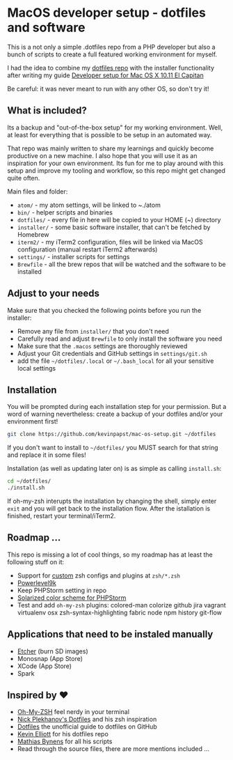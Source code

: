 # MacOS developer setup - dotfiles and software

This is a not only a simple .dotfiles repo from a PHP developer
but also a bunch of scripts to create a full featured working environment for myself. 

I had the idea to combine my [dotfiles repo](https://github.com/kevinpapst/dotfiles) with the installer functionality after writing my guide [Developer setup for Mac OS X 10.11 El Capitan](https://gist.github.com/kevinpapst/24e251a5bf3a01174a231e8eeb13d6cd)

Be careful: it was never meant to run with any other OS, so don't try it!

## What is included?

Its a backup and "out-of-the-box setup" for my working environment. Well, at least for everything that is possible to be setup in an automated way.

That repo was mainly written to share my learnings and quickly become productive on a new machine. I also hope that you will use it as an inspiration for your own environment. 
Its fun for me to play around with this setup and improve my tooling and workflow, so this repo might get changed quite often. 

Main files and folder:

- `atom/` - my atom settings, will be linked to ~./atom  
- `bin/` - helper scripts and binaries  
- `dotfiles/` - every file in here will be copied to your HOME (~) directory  
- `installer/` - some basic software installer, that can't be fetched by Homebrew
- `iterm2/` - my iTerm2 configuration, files will be linked via MacOS configuration (manual restart iTerm2 afterwards) 
- `settings/` - installer scripts for settings
- `Brewfile` - all the brew repos that will be watched and the software to be installed  

## Adjust to your needs

Make sure that you checked the following points before you run the installer:

- Remove any file from `installer/` that you don't need
- Carefully read and adjust `Brewfile` to only install the software you need   
- Make sure that the `.macos` settings are thoroughly reviewed    
- Adjust your Git credentials and GitHub settings in `settings/git.sh` 
- add the file `~/dotfiles/.local` or `~/.bash_local` for all your sensitive local settings 

## Installation

You will be prompted during each installation step for your permission.
But a word of warning nevertheless: create a backup of your dotfiles and/or your environment first!

```bash
git clone https://github.com/kevinpapst/mac-os-setup.git ~/dotfiles
```

If you don't want to install to `~/dotfiles/` you MUST search for that string and replace it in some files!


Installation (as well as updating later on) is as simple as calling `install.sh`:

```bash
cd ~/dotfiles/
./install.sh
```

If oh-my-zsh interupts the installation by changing the shell, simply enter `exit` and you will get back 
to the installation flow. After the istallation is finished, restart your terminal/iTerm2.

## Roadmap ...

This repo is missing a lot of cool things, so my roadmap has at least the following stuff on it:

- Support for [custom](https://github.com/robbyrussell/oh-my-zsh/wiki/Customization) zsh configs and plugins at `zsh/*.zsh`
- [Powerlevel9k](https://gist.github.com/kevin-smets/8568070)
- Keep PHPStorm setting in repo 
- [Solarized color scheme for PHPStorm](https://github.com/altercation/solarized/tree/master/intellij-colors-solarized)
- Test and add `oh-my-zsh` plugins: colored-man colorize github jira vagrant virtualenv osx zsh-syntax-highlighting fabric node npm history git-flow

## Applications that need to be instaled manually

- [Etcher](https://etcher.io/) (burn SD images)
- Monosnap (App Store)
- XCode (App Store)
- Spark

## Inspired by ❤

* [Oh-My-ZSH](https://github.com/robbyrussell/oh-my-zsh) feel nerdy in your terminal 
* [Nick Plekhanov's Dotfiles](https://github.com/nicksp/dotfiles) and his zsh inspiration
* [Dotfiles](http://dotfiles.github.io/) the unofficial guide to dotfiles on GitHub
* [Kevin Elliott](https://github.com/kevinelliott/.dotfiles) for his dotfiles repo
* [Mathias Bynens](https://github.com/mathiasbynens/dotfiles) for all his scripts
* Read through the source files, there are more mentions included ...
